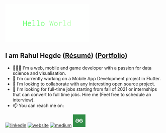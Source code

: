 ![](https://raw.githubusercontent.com/rahulhegde99/rahulhegde99/master/Hello_World.gif)

<!--
**rahulhegde99/rahulhegde99** is a ✨ _special_ ✨ repository because its `README.md` (this file) appears on your GitHub profile.

Here are some ideas to get you started:-->

## I am Rahul Hegde ([Résumé](https://drive.google.com/file/d/1afGaEFWhp7RgJnov1V3d3fExrlTV1caF/view)) ([Portfolio](https://rahulhegde.ml/)) 

- 🙎🏾‍♂️ I'm a web, mobile and game developer with a passion for data science and visualisation.
- 🔭  I’m currently working on a Mobile App Development project in Flutter.
- 👯 I’m looking to collaborate with any interesting open source project. 
- 💼 I'm looking for full-time jobs starting from fall of 2021 or internships that can convert to full time jobs. Hire me (Feel free to schedule an interview).
- 📫 You can reach me on:


[2]: https://www.linkedin.com/in/rahul-hegde-0955391a5/
[3]: https://rahulhegde.ml/
[5]: https://medium.com/@rahulhegde97

 [![linkedin](https://img.icons8.com/color/48/000000/linkedin.png)][2]
 [![website](https://img.icons8.com/fluent/48/000000/domain.png)][3]
 [![medium](https://img.icons8.com/color/48/000000/medium-monogram.png)][5]
 <a href="https://auth.geeksforgeeks.org/user/rahulhegde97/articles/"><img src="QNHrwL2q_400x400.jpg" width="40"></a>
